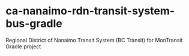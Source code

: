 # ca-nanaimo-rdn-transit-system-bus-gradle
Regional District of Nanaimo Transit System (BC Transit) for MonTransit Gradle project
